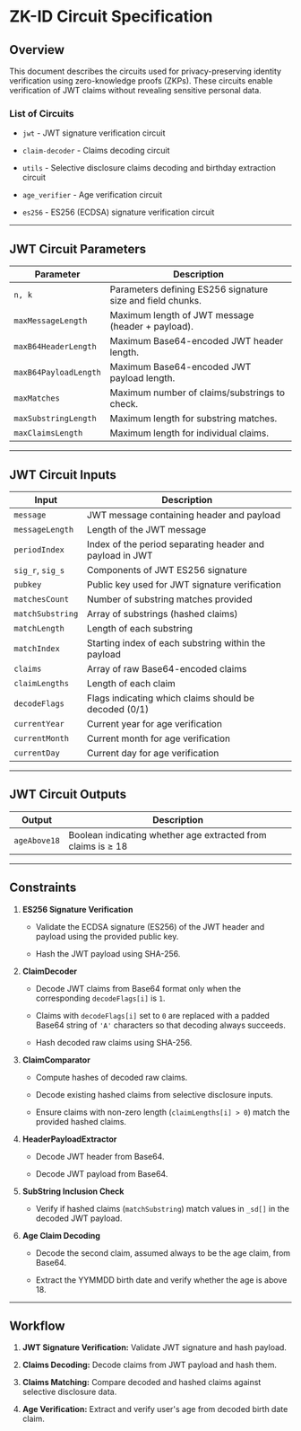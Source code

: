 # ZK-ID Circuit Specification

## Overview

This document describes the circuits used for privacy-preserving identity verification using zero-knowledge proofs (ZKPs). These circuits enable verification of JWT claims without revealing sensitive personal data.

### List of Circuits

- `jwt` - JWT signature verification circuit

- `claim-decoder` - Claims decoding circuit

- `utils` - Selective disclosure claims decoding and birthday extraction circuit

- `age_verifier` - Age verification circuit

- `es256` - ES256 (ECDSA) signature verification circuit

---

## JWT Circuit Parameters

| Parameter             | Description                                                |
| --------------------- | ---------------------------------------------------------- |
| `n, k`                | Parameters defining ES256 signature size and field chunks. |
| `maxMessageLength`    | Maximum length of JWT message (header + payload).          |
| `maxB64HeaderLength`  | Maximum Base64-encoded JWT header length.                  |
| `maxB64PayloadLength` | Maximum Base64-encoded JWT payload length.                 |
| `maxMatches`          | Maximum number of claims/substrings to check.              |
| `maxSubstringLength`  | Maximum length for substring matches.                      |
| `maxClaimsLength`     | Maximum length for individual claims.                      |

---

## JWT Circuit Inputs

| Input            | Description                                              |
| ---------------- | -------------------------------------------------------- |
| `message`        | JWT message containing header and payload                |
| `messageLength`  | Length of the JWT message                                |
| `periodIndex`    | Index of the period separating header and payload in JWT |
| `sig_r`, `sig_s` | Components of JWT ES256 signature                        |
| `pubkey`         | Public key used for JWT signature verification           |
| `matchesCount`   | Number of substring matches provided                     |
| `matchSubstring` | Array of substrings (hashed claims)                      |
| `matchLength`    | Length of each substring                                 |
| `matchIndex`     | Starting index of each substring within the payload      |
| `claims`         | Array of raw Base64-encoded claims                       |
| `claimLengths`   | Length of each claim                                     |
| `decodeFlags`    | Flags indicating which claims should be decoded (0/1)     |
| `currentYear`    | Current year for age verification                        |
| `currentMonth`   | Current month for age verification                       |
| `currentDay`     | Current day for age verification                         |

---

## JWT Circuit Outputs

| Output       | Description                                                  |
| ------------ | ------------------------------------------------------------ |
| `ageAbove18` | Boolean indicating whether age extracted from claims is ≥ 18 |

---

## Constraints

1.  **ES256 Signature Verification**

    - Validate the ECDSA signature (ES256) of the JWT header and payload using the provided public key.

    - Hash the JWT payload using SHA-256.

2.  **ClaimDecoder**

    - Decode JWT claims from Base64 format only when the corresponding `decodeFlags[i]` is `1`.

    - Claims with `decodeFlags[i]` set to `0` are replaced with a padded Base64 string of `'A'` characters so that decoding always succeeds.

    - Hash decoded raw claims using SHA-256.

3.  **ClaimComparator**

    - Compute hashes of decoded raw claims.

    - Decode existing hashed claims from selective disclosure inputs.

    - Ensure claims with non-zero length (`claimLengths[i] > 0`) match the provided hashed claims.

4.  **HeaderPayloadExtractor**

    - Decode JWT header from Base64.

    - Decode JWT payload from Base64.

5.  **SubString Inclusion Check**

    - Verify if hashed claims (`matchSubstring`) match values in `_sd[]` in the decoded JWT payload.

6.  **Age Claim Decoding**

    - Decode the second claim, assumed always to be the age claim, from Base64.

    - Extract the YYMMDD birth date and verify whether the age is above 18.

---

## Workflow

1.  **JWT Signature Verification:** Validate JWT signature and hash payload.

2.  **Claims Decoding:** Decode claims from JWT payload and hash them.

3.  **Claims Matching:** Compare decoded and hashed claims against selective disclosure data.

4.  **Age Verification:** Extract and verify user's age from decoded birth date claim.
